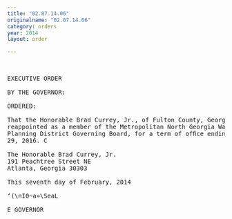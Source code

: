 ```yaml
---
title: "02.07.14.06"
originalname: "02.07.14.06"
category: orders
year: 2014
layout: order

---
```

<pre>
 

EXECUTIVE ORDER

BY THE GOVERNOR:

ORDERED:

That the Honorable Brad Currey, Jr., of Fulton County, Georgia, is
reappointed as a member of the Metropolitan North Georgia Water
Planning District Governing Board, for a term of ofﬁce ending June
29, 2016. C

The Honorable Brad Currey, Jr.
191 Peachtree Street NE
Atlanta, Georgia 30303

This seventh day of February, 2014

‘(\nI0~a»\SeaL

E GOVERNOR

</pre>
